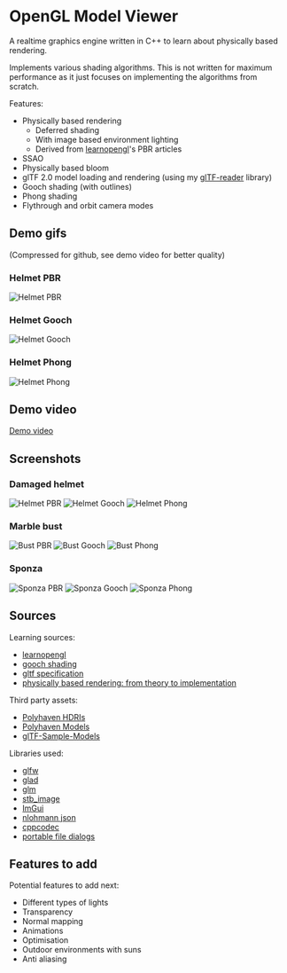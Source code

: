 # OpenGL Model Viewer

A realtime graphics engine written in C++ to learn about physically based rendering. 

Implements various shading algorithms. This is not written for maximum performance as it just focuses on 
implementing the algorithms from scratch.

Features:

- Physically based rendering
	- Deferred shading
	- With image based environment lighting
	- Derived from [learnopengl](https://learnopengl.com/)'s PBR articles
- SSAO
- Physically based bloom
- glTF 2.0 model loading and rendering (using my [glTF-reader](https://github.com/mbenniston/glTF-reader) library) 
- Gooch shading (with outlines)
- Phong shading
- Flythrough and orbit camera modes

## Demo gifs

(Compressed for github, see demo video for better quality)

### Helmet PBR

![Helmet PBR](docs/gifs/helmet-pbr.gif)

### Helmet Gooch

![Helmet Gooch](docs/gifs/helmet-gooch.gif)

### Helmet Phong

![Helmet Phong](docs/gifs/helmet-phong.gif)

## Demo video

[Demo video](https://youtu.be/1_Y9VX40DXM)

## Screenshots

### Damaged helmet

![Helmet PBR](/docs/screenshots/helmet-pbr.jpg)
![Helmet Gooch](/docs/screenshots/helmet-gooch.jpg)
![Helmet Phong](/docs/screenshots/helmet-phong.jpg)

### Marble bust

![Bust PBR](/docs/screenshots/bust-pbr.jpg)
![Bust Gooch](/docs/screenshots/bust-gooch.jpg)
![Bust Phong](/docs/screenshots/bust-phong.jpg)

### Sponza

![Sponza PBR](/docs/screenshots/sponza-pbr.jpg)
![Sponza Gooch](/docs/screenshots/sponza-gooch.jpg)
![Sponza Phong](/docs/screenshots/sponza-phong.jpg)

## Sources

Learning sources:

- [learnopengl](https://learnopengl.com/)
- [gooch shading](https://en.wikipedia.org/wiki/Gooch_shading)
- [gltf specification](https://registry.khronos.org/glTF/specs/2.0/glTF-2.0.html)
- [physically based rendering: from theory to implementation](https://www.pbr-book.org/)

Third party assets:

- [Polyhaven HDRIs](https://polyhaven.com/hdris)
- [Polyhaven Models](https://polyhaven.com/models)
- [glTF-Sample-Models](https://github.com/KhronosGroup/glTF-Sample-Models) 

Libraries used:

- [glfw](https://www.glfw.org/)
- [glad](https://glad.dav1d.de/)
- [glm](https://github.com/g-truc/glm)
- [stb_image](https://github.com/nothings/stb)
- [ImGui](https://github.com/ocornut/imgui)
- [nlohmann json](https://github.com/nlohmann/json)
- [cppcodec](https://github.com/tplgy/cppcodec)
- [portable file dialogs](https://github.com/samhocevar/portable-file-dialogs)

## Features to add

Potential features to add next:

- Different types of lights
- Transparency
- Normal mapping
- Animations
- Optimisation
- Outdoor environments with suns 
- Anti aliasing
